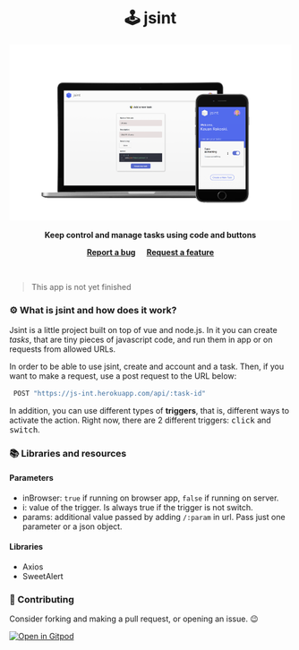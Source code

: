 <h1 align="center">🕹️ jsint </h1>


 <p align="center">
  <img src="./assets/jsint_mockup.svg"/>
 </p>
 
 <p align="center">
  <b>Keep control and manage tasks using code and buttons</b>
 </p>
 
<p align="center">
  <a href="https://github.com/hipesoft/jsint/issues/new?assignees=&labels=bug&template=bug_report.md&title=Bug+report"><b>Report a bug</b></a>
  &nbsp; &nbsp;
  <a href="https://github.com/hipesoft/jsint/issues/new?assignees=&labels=enhancement&template=feature_request.md&title=Feature+request"><b>Request a feature</b></a>
</p>

<br>

> This app is not yet finished 

### ⚙️ What is jsint and how does it work?

Jsint is a little project built on top of vue and node.js. In it you can create _tasks_, that are tiny pieces of javascript code, and run them in app or on requests from allowed URLs.

In order to be able to use jsint, create and account and a task. Then, if you want to make a request, use a post request to the URL below:

```javascript
 POST "https://js-int.herokuapp.com/api/:task-id"
```

In addition, you can use different types of **triggers**, that is, different ways to activate the action. Right now, there are 2 different triggers: <kbd>click</kbd> and <kbd>switch</kbd>.

### 📚 Libraries and resources

#### Parameters

- inBrowser: `true` if running on browser app, `false` if running on server.
- i: value of the trigger. Is always true if the trigger is not switch.
- params: additional value passed by adding `/:param` in url. Pass just one parameter or a json object.

#### Libraries

- Axios
- SweetAlert

### 🤝 Contributing

Consider forking and making a pull request, or opening an issue. 😉

[![Open in Gitpod](https://gitpod.io/button/open-in-gitpod.svg)](https://gitpod.io/https://github.com/kauanrakoski/jsint)
